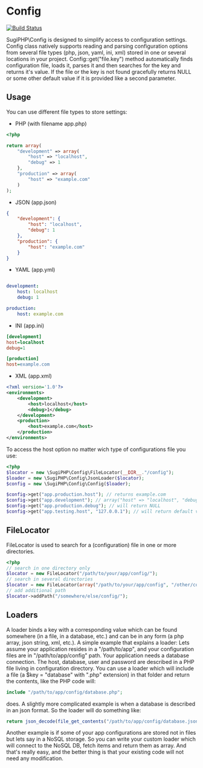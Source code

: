Config
======

[![Build Status](https://travis-ci.org/SugiPHP/Config.png)](https://travis-ci.org/SugiPHP/Config)

SugiPHP\Config is designed to simplify access to configuration settings. Config class natively supports reading and
parsing configuration options from several file types (php, json, yaml, ini, xml) stored in one or several locations in
your project. Config::get("file.key") method automatically finds configuration file, loads it, parses it and then
searches for the key and returns it's value. If the file or the key is not found gracefully returns NULL or some other
default value if it is provided like a second parameter.

Usage
-----

You can use different file types to store settings:

 - PHP (with filename app.php)

```php
<?php

return array(
	"development" => array(
		"host" => "localhost",
		"debug" => 1
	},
	"production" => array(
		"host" => "example.com"
	)
);
```

 - JSON (app.json)

```json
{
	"development": {
		"host": "localhost",
		"debug": 1
	},
	"production": {
		"host": "example.com"
	}
}
```

 - YAML (app.yml)

```yaml

development:
	host: localhost
	debug: 1

production:
	host: example.com
```

 - INI (app.ini)

```ini
[development]
host=localhost
debug=1

[production]
host=example.com
```

 - XML (app.xml)

```xml
<?xml version='1.0'?>
<environments>
	<development>
		<host>localhost</host>
		<debug>1</debug>
	</development>
	<production>
		<host>example.com</host>
	</production>
</environments>
```

To access the host option no matter wich type of configurations file you use:

```php
<?php
$locator = new \SugiPHP\Config\FileLocator(__DIR__."/config");
$loader = new \SugiPHP\Config\JsonLoader($locator);
$config = new \SugiPHP\Config\Config($loader);

$config->get("app.production.host"); // returns example.com
$config->get("app.development"); // array("host" => "localhost", "debug" => 1)
$config->get("app.production.debug"); // will return NULL
$config->get("app.testing.host", "127.0.0.1"); // will return default value "127.0.0.1"
```

FileLocator
-----------

FileLocator is used to search for a (configuration) file in one or more directories.

```php
<?php
// search in one directory only
$locator = new FileLocator("/path/to/your/app/config/");
// search in several directories
$locator = new FileLocator(array("/path/to/your/app/config", "/other/config/path/"));
// add additional path
$locator->addPath("/somewhere/else/config/");
```


Loaders
-------

A loader binds a key with a corresponding value which can be found somewhere (in a file, in a database, etc.)
and can be in any form (a php array, json string, xml, etc.).
A simple example that explains a loader:
Lets assume your application resides in a "/path/to/app", and your configuration files are in "/path/to/app/config"
path. Your application needs a database connection. The host, database, user and password are described in a PHP file
living in configuration directory. You can use a loader which will include a file (a $key = "database" with ".php" extension)
in that folder and return the contents, like the PHP code will:

```php
include "/path/to/app/config/database.php";
```

does. A slightly more complicated example is when a database is described in an json format. So the loader will do something
like:

```php
return json_decode(file_get_contents("/path/to/app/config/database.json"), true);
```

Another example is if some of your app configurations are stored not in files but lets say in a NoSQL storage. So you can
write your custom loader which will connect to the NoSQL DB, fetch items and return them as array. And that's really easy,
and the better thing is that your existing code will not need any modification.
